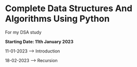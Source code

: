# Complete Data Structures And Algorithms Using Python

For my DSA study

**Starting Date: 11th January 2023**



11-01-2023 --> Introduction

18-02-2023 --> Recursion
